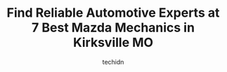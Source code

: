 ---
layout: ampstory
image: https://images.unsplash.com/photo-1519752441410-d3ca70ecb937?ixlib=rb-4.0.3&ixid=MnwxMjA3fDB8MHxwaG90by1wYWdlfHx8fGVufDB8fHx8&auto=format&fit=crop&w=640&h=853&q=80
author: techidn
featured: false
description: Discover the 7 best Mazda Mechanic in Kirksville MO, USA and ensure your vehicle receives the highest quality of care. These trusted professionals are known for their skill, knowledge, and d
title: Find Reliable Automotive Experts at 7 Best Mazda Mechanics in Kirksville MO
cover:
   title: Find Reliable Automotive Experts at 7 Best Mazda Mechanics in Kirksville MO
   subtitle: Rickpate
   background: https://images.unsplash.com/photo-1519752441410-d3ca70ecb937?ixlib=rb-4.0.3&ixid=MnwxMjA3fDB8MHxwaG90by1wYWdlfHx8fGVufDB8fHx8&auto=format&fit=crop&w=640&h=853&q=80

pages: 
 - layout: thirds
   top: <h1>#1 Kirksville Autoworks</h1>
   bottom: "<p>Rachel, Shonetel & the crew at Kirksville Autoworks went ABOVE & BEYOND for me when I had 2 flat tires yesterday. They were able to quickly tow my car to their shop where</p>"
   background: https://www.knot35.com/toplist/wp-content/uploads/2023/06/best-mazda-mechanic-1-in-kirksville-mo-1685841944.jpeg
   backgroundblur: true
 - layout: thirds
   top: <h1>#2 Auto Plaza</h1>
   bottom: "<p>2609 N Baltimore St, Kirksville, MO 63501, United States</p>"
   background: https://www.knot35.com/toplist/wp-content/uploads/2023/06/best-mazda-mechanic-2-in-kirksville-mo-1685841944.jpeg
   cta:
      link: https://www.knot35.com/toplist/find-reliable-automotive-experts-at-7-best-mazda-mechanics-in-kirksville-mo/
      text: Find Reliable Automotive Experts at 7 Best Mazda Mechanics in Kirksville MO
 - layout: thirds
   top: <h1>#3 Kirksville Brake & Muffler</h1>
   bottom: "<p>115 N Marion St, Kirksville, MO 63501, United States</p>"
   background: https://www.knot35.com/toplist/wp-content/uploads/2023/06/best-mazda-mechanic-3-in-kirksville-mo-1685841944.jpeg
   cta:
      link: https://www.knot35.com/toplist/find-reliable-automotive-experts-at-7-best-mazda-mechanics-in-kirksville-mo/
      text: Find Reliable Automotive Experts at 7 Best Mazda Mechanics in Kirksville MO
 - layout: thirds
   top: <h1>#4 Troy Mills Auto Service</h1>
   bottom: "<p>23620 MO-11, Kirksville, MO 63501, United States</p>"
   background: https://images.unsplash.com/photo-1531169509526-f8f1fdaa4a67?ixlib=rb-4.0.3&ixid=MnwxMjA3fDB8MHxwaG90by1wYWdlfHx8fGVufDB8fHx8&auto=format&fit=crop&w=640&h=853&q=80
   cta:
      link: https://www.knot35.com/toplist/find-reliable-automotive-experts-at-7-best-mazda-mechanics-in-kirksville-mo/
      text: Find Reliable Automotive Experts at 7 Best Mazda Mechanics in Kirksville MO
 - layout: thirds
   top: <h1>#5 Buck Brothers Auto</h1>
   bottom: "<p>710 W Potter Ave, Kirksville, MO 63501, United States</p>"
   background: https://images.unsplash.com/photo-1546497974-b213c9efb599?ixlib=rb-4.0.3&ixid=MnwxMjA3fDB8MHxwaG90by1wYWdlfHx8fGVufDB8fHx8&auto=format&fit=crop&w=640&h=853&q=80
   cta:
      link: https://www.knot35.com/toplist/find-reliable-automotive-experts-at-7-best-mazda-mechanics-in-kirksville-mo/
      text: Find Reliable Automotive Experts at 7 Best Mazda Mechanics in Kirksville MO
 - layout: thirds
   top: <h1>#6 Walmart Auto Care Centers</h1>
   bottom: "<p>2206 N Baltimore St, Kirksville, MO 63501, United States</p>"
   background: https://images.unsplash.com/photo-1518640467707-6811f4a6ab73?ixlib=rb-4.0.3&ixid=MnwxMjA3fDB8MHxwaG90by1wYWdlfHx8fGVufDB8fHx8&auto=format&fit=crop&w=640&h=853&q=80
   cta:
      link: https://www.knot35.com/toplist/find-reliable-automotive-experts-at-7-best-mazda-mechanics-in-kirksville-mo/
      text: Find Reliable Automotive Experts at 7 Best Mazda Mechanics in Kirksville MO
 - layout: thirds
   top: <h1>#7 D & H Automotive</h1>
   bottom: "<p>1201 Janeway, Kirksville, MO 63501, United States</p>"
   background: https://images.unsplash.com/photo-1591393223703-56fe1347ac62?ixlib=rb-4.0.3&ixid=MnwxMjA3fDB8MHxwaG90by1wYWdlfHx8fGVufDB8fHx8&auto=format&fit=crop&w=640&h=853&q=80
   cta:
      link: https://www.knot35.com/toplist/find-reliable-automotive-experts-at-7-best-mazda-mechanics-in-kirksville-mo/
      text: Find Reliable Automotive Experts at 7 Best Mazda Mechanics in Kirksville MO
 - layout: thirds
   middle: Continue reading...
   background: https://images.unsplash.com/photo-1618556658017-fd9c732d1360?ixlib=rb-4.0.3&ixid=MnwxMjA3fDB8MHxwaG90by1wYWdlfHx8fGVufDB8fHx8&auto=format&fit=crop&w=640&h=853&q=80
   cta:
      link: https://www.knot35.com/toplist/find-reliable-automotive-experts-at-7-best-mazda-mechanics-in-kirksville-mo/
      text: Find Reliable Automotive Experts at 7 Best Mazda Mechanics in Kirksville MO
      
---